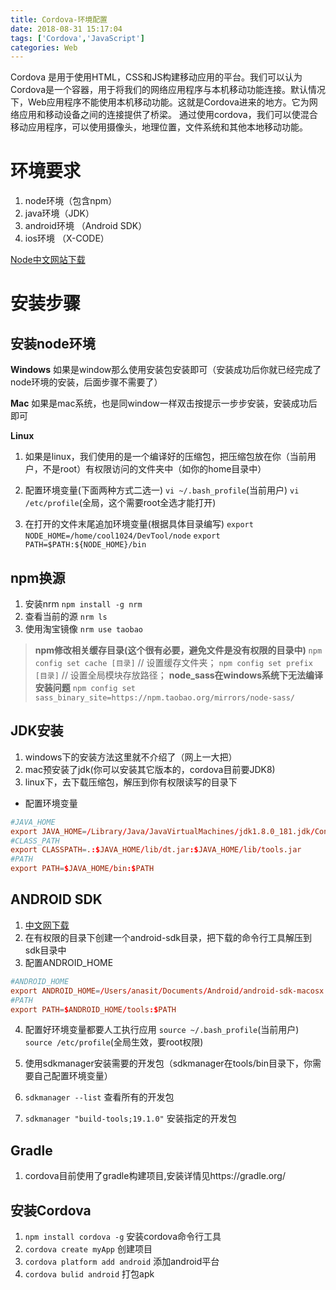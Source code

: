 ```yaml
---
title: Cordova-环境配置
date: 2018-08-31 15:17:04
tags: ['Cordova','JavaScript']
categories: Web
---
```


Cordova 是用于使用HTML，CSS和JS构建移动应用的平台。我们可以认为Cordova是一个容器，用于将我们的网络应用程序与本机移动功能连接。默认情况下，Web应用程序不能使用本机移动功能。这就是Cordova进来的地方。它为网络应用和移动设备之间的连接提供了桥梁。 通过使用cordova，我们可以使混合移动应用程序，可以使用摄像头，地理位置，文件系统和其他本地移动功能。
<!-- more -->

# 环境要求
1. node环境（包含npm）
2. java环境（JDK）
3. android环境 （Android SDK）
4. ios环境 （X-CODE）

[Node中文网站下载](http://nodejs.cn)

# 安装步骤

## 安装node环境

**Windows**
如果是window那么使用安装包安装即可（安装成功后你就已经完成了node环境的安装，后面步骤不需要了）

**Mac**
如果是mac系统，也是同window一样双击按提示一步步安装，安装成功后即可

**Linux**
1. 如果是linux，我们使用的是一个编译好的压缩包，把压缩包放在你（当前用户，不是root）有权限访问的文件夹中（如你的home目录中）
2. 配置环境变量(下面两种方式二选一)
`vi ~/.bash_profile`(当前用户)
`vi /etc/profile`(全局，这个需要root全选才能打开)

3. 在打开的文件末尾追加环境变量(根据具体目录编写)
`export NODE_HOME=/home/cool1024/DevTool/node`
`export PATH=$PATH:${NODE_HOME}/bin`

## npm换源
1. 安装nrm
`npm install -g nrm`
2. 查看当前的源
`nrm ls`
3. 使用淘宝镜像
`nrm use taobao`

>**npm修改相关缓存目录(这个很有必要，避免文件是没有权限的目录中)**
`npm config set cache [目录]` // 设置缓存文件夹；
`npm config set prefix [目录]` // 设置全局模块存放路径；
**node_sass在windows系统下无法编译安装问题**
`npm config set sass_binary_site=https://npm.taobao.org/mirrors/node-sass/`

## JDK安装

1. windows下的安装方法这里就不介绍了（网上一大把）
2. mac预安装了jdk(你可以安装其它版本的，cordova目前要JDK8)
3. linux下，去下载压缩包，解压到你有权限读写的目录下
 * 配置环境变量 
 ```conf
 #JAVA_HOME
export JAVA_HOME=/Library/Java/JavaVirtualMachines/jdk1.8.0_181.jdk/Contents/Home
#CLASS_PATH
export CLASSPATH=.:$JAVA_HOME/lib/dt.jar:$JAVA_HOME/lib/tools.jar
#PATH
export PATH=$JAVA_HOME/bin:$PATH
 ```
## ANDROID SDK
1. [中文网下载](http://tools.android-studio.org)
2. 在有权限的目录下创建一个android-sdk目录，把下载的命令行工具解压到sdk目录中
3. 配置ANDROID_HOME
```conf
#ANDROID_HOME
export ANDROID_HOME=/Users/anasit/Documents/Android/android-sdk-macosx
#PATH
export PATH=$ANDROID_HOME/tools:$PATH
```
4. 配置好环境变量都要人工执行应用
 `source ~/.bash_profile`(当前用户)
 `source /etc/profile`(全局生效，要root权限)

5. 使用sdkmanager安装需要的开发包（sdkmanager在tools/bin目录下，你需要自己配置环境变量）
1. `sdkmanager --list` 查看所有的开发包
2. `sdkmanager "build-tools;19.1.0"` 安装指定的开发包

## Gradle
1. cordova目前使用了gradle构建项目,安装详情见https://gradle.org/

## 安装Cordova
1. `npm install cordova -g` 安装cordova命令行工具
2. `cordova create myApp` 创建项目
3. `cordova platform add android` 添加android平台
4. `cordova bulid android` 打包apk